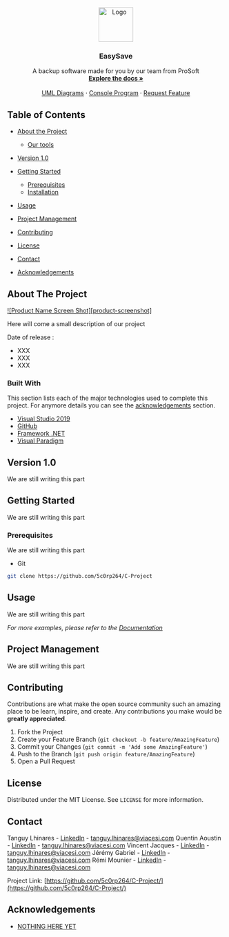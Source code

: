 
<!-- PROJECT LOGO -->
<br />
<p align="center">
  <a href="https://github.com/5c0rp264/C-Project">
    <img src="images/logo.png" alt="Logo" width="80" height="80">
  </a>

  <h3 align="center">EasySave</h3>

  <p align="center">
    A backup software made for you by our team from ProSoft
    <br />
    <a href="https://github.com/5c0rp264/C-Project"><strong>Explore the docs »</strong></a>
    <br />
    <br />
    <a href="https://github.com/5c0rp264/Diagrammes">UML Diagrams</a>
    ·
    <a href="hhttps://github.com/5c0rp264/CODE%20Livrable%201">Console Program</a>
    ·
    <a href="https://github.com/5c0rp264/C-Project/issues">Request Feature</a>
  </p>
</p>



<!-- TABLE OF CONTENTS -->
## Table of Contents

* [About the Project](#about-the-project)
  * [Our tools](#built-with)
   
* [Version 1.0](#Version-1.0)
* [Getting Started](#getting-started)
  * [Prerequisites](#prerequisites)
  * [Installation](#installation)
* [Usage](#usage)
* [Project Management](#project-management)
* [Contributing](#contributing)
* [License](#license)
* [Contact](#contact)
* [Acknowledgements](#acknowledgements)



<!-- ABOUT THE PROJECT -->
## About The Project

[![Product Name Screen Shot][product-screenshot]](https://example.com)

Here will come a small description of our project

Date of release :
* XXX
* XXX
* XXX

### Built With
This section lists each of the major technologies used to complete this project. For anymore details you can see the [acknowledgements](#acknowledgements) section.
* [Visual Studio 2019](https://visualstudio.microsoft.com/fr/)
* [GitHub](https://github.com/)
* [Framework .NET](https://www.microsoft.com/fr-fr/download/details.aspx?id=55167)
* [Visual Paradigm](https://www.visual-paradigm.com/)

## Version 1.0

We are still writing this part

<!-- GETTING STARTED -->
## Getting Started

We are still writing this part


### Prerequisites

We are still writing this part
* Git
```sh
git clone https://github.com/5c0rp264/C-Project
```

<!-- USAGE EXAMPLES -->
## Usage

We are still writing this part

_For more examples, please refer to the [Documentation](https://example.com)_



<!-- Management -->
## Project Management

We are still writing this part


<!-- CONTRIBUTING -->
## Contributing

Contributions are what make the open source community such an amazing place to be learn, inspire, and create. Any contributions you make would be **greatly appreciated**.

1. Fork the Project
2. Create your Feature Branch (`git checkout -b feature/AmazingFeature`)
3. Commit your Changes (`git commit -m 'Add some AmazingFeature'`)
4. Push to the Branch (`git push origin feature/AmazingFeature`)
5. Open a Pull Request



<!-- LICENSE -->
## License

Distributed under the MIT License. See `LICENSE` for more information.



<!-- CONTACT -->
## Contact

Tanguy Lhinares - [LinkedIn](https://www.linkedin.com/in/tanguy-lhinares-6a0723197/) - tanguy.lhinares@viacesi.com
Quentin Aoustin - [LinkedIn](https://lhinares-technologies.com/) - tanguy.lhinares@viacesi.com
Vincent Jacques - [LinkedIn](https://lhinares-technologies.com/) - tanguy.lhinares@viacesi.com
Jérémy Gabriel - [LinkedIn](https://lhinares-technologies.com/) - tanguy.lhinares@viacesi.com
Rémi Mounier - [LinkedIn](https://lhinares-technologies.com/) - tanguy.lhinares@viacesi.com

Project Link: [https://github.com/5c0rp264/C-Project/](https://github.com/5c0rp264/C-Project/)



<!-- ACKNOWLEDGEMENTS -->
## Acknowledgements
* [NOTHING HERE YET](https://example.com/)

